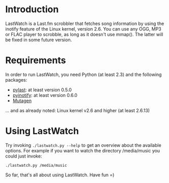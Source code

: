 Introduction
============

LastWatch is a Last.fm scrobbler that fetches song information by using the
inotify feature of the Linux kernel, version 2.6. You can use any OGG, MP3 or
FLAC player to scrobble, as long as it doesn't use mmap(). The latter will be
fixed in some future version.

Requirements
============

In order to run LastWatch, you need Python (at least 2.3) and the following
packages:

- [pylast](http://code.google.com/p/pylast/): at least version 0.5.0
- [pyinotify](http://pyinotify.sourceforge.net/): at least version 0.6.0
- [Mutagen](http://www.sacredchao.net/quodlibet/wiki/Development/Mutagen)

... and as already noted: Linux kernel v2.6 and higher (at least 2.6.13)

Using LastWatch
===============

Try invoking `./lastwatch.py --help` to get an overview about the available
options. For example if you want to watch the directory /media/music you could
just invoke:

```
./lastwatch.py /media/music
```

So far, that's all about using LastWatch. Have fun =)
